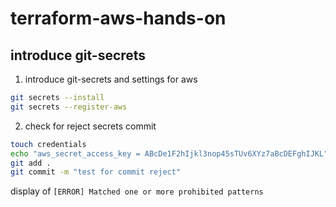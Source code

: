 # terraform-aws-hands-on

## introduce git-secrets

1. introduce git-secrets and settings for aws

```bash
git secrets --install
git secrets --register-aws
```

2. check for reject secrets commit

```bash
touch credentials
echo "aws_secret_access_key = ABcDe1F2hIjkl3nop45sTUv6XYz7aBcDEFghIJKL" > credentials
git add .
git commit -m "test for commit reject"
```

display of `[ERROR] Matched one or more prohibited patterns`
